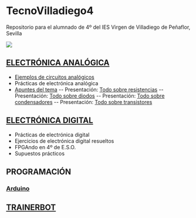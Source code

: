 # TecnoVilladiego4
Repositorio para el alumnado de 4º del IES Virgen de Villadiego de Peñaflor, Sevilla

![](imágenes/logo_fondo_transparente200x300.png)


## [ELECTRÓNICA ANALÓGICA](ElecAnalógica/ea.md)
- [Ejemplos de circuitos analógicos](ElecAnalógica/CircuitosApuntes/circuitos.md)
- Prácticas de electrónica analógica
- [Apuntes del tema](ud_electronica_analógica_V2018.pdf)
-- Presentación: [Todo sobre resistencias](ElecAnalógica/TodoSobreResistencias.pdf)
-- Presentación: [Todo sobre diodos](ElecAnalógica/TodoSobreDiodos.pdf)
-- Presentación: [Todo sobre condensadores](ElecAnalógica/TodoSobreCondensador.pdf)
-- Presentación: [Todo sobre transistores](ElecAnalógica/TodoSobreTransistores.pdf)



## [ELECTRÓNICA DIGITAL](ElecDigital/ed.md)
- Prácticas de electrónica digital
- Ejercicios de electrónica digital resueltos
- FPGAndo en 4º de E.S.O.
- Supuestos prácticos


## PROGRAMACIÓN
### [Arduino](Arduino/arduino.md)

## [TRAINERBOT](TrainerBot/tb.md)
